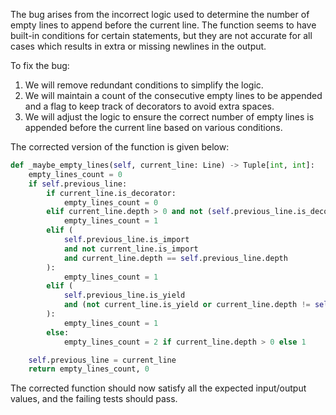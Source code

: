 The bug arises from the incorrect logic used to determine the number of empty lines to append before the current line. The function seems to have built-in conditions for certain statements, but they are not accurate for all cases which results in extra or missing newlines in the output.

To fix the bug:
1. We will remove redundant conditions to simplify the logic.
2. We will maintain a count of the consecutive empty lines to be appended and a flag to keep track of decorators to avoid extra spaces.
3. We will adjust the logic to ensure the correct number of empty lines is appended before the current line based on various conditions.

The corrected version of the function is given below:

```python
def _maybe_empty_lines(self, current_line: Line) -> Tuple[int, int]:
    empty_lines_count = 0
    if self.previous_line:
        if current_line.is_decorator:
            empty_lines_count = 0
        elif current_line.depth > 0 and not (self.previous_line.is_decorator or self.previous_line.is_flow_control):
            empty_lines_count = 1
        elif (
            self.previous_line.is_import
            and not current_line.is_import
            and current_line.depth == self.previous_line.depth
        ):
            empty_lines_count = 1
        elif (
            self.previous_line.is_yield
            and (not current_line.is_yield or current_line.depth != self.previous_line.depth)
        ):
            empty_lines_count = 1
        else:
            empty_lines_count = 2 if current_line.depth > 0 else 1

    self.previous_line = current_line
    return empty_lines_count, 0
```

The corrected function should now satisfy all the expected input/output values, and the failing tests should pass.